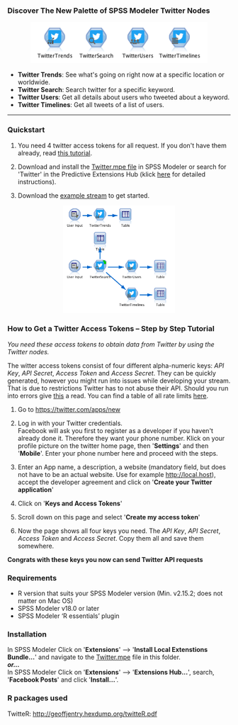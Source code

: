 ### Discover The New Palette of SPSS Modeler Twitter Nodes
<p align="center">
  <img src="img/Nodespalette.png"/ width=400px>
</p>

* **Twitter Trends**: See what's going on right now at a specific location or worldwide.
* **Twitter Search**: Search twitter for a specific keyword.
* **Twitter Users**: Get all details about users who tweeted about a keyword.
* **Twitter Timelines**: Get all tweets of a list of users.

---

### Quickstart

1. You need 4 twitter access tokens for all request. If you don't have them already, read [this tutorial](#how-to-get-a-twitter-access-tokens--step-by-step-tutorial).

2. Download and install the [Twitter.mpe file](Twitter.mpe) in SPSS Modeler or search for 'Twitter' in the Predictive Extensions Hub (klick [here](#installation) for detailed instructions).

3. Download the [example stream](example.str) to get started.
<p align="center">
  <img src="img/Stream.png"/ width=50%>
</p>

### How to Get a Twitter Access Tokens – Step by Step Tutorial

_You need these access tokens to obtain data from Twitter by using the Twitter nodes._

The witter access tokens consist of four different alpha-numeric keys: _API Key_, _API Secret_, _Access Token_ and _Access Secret_. They can be quickly generated, however you might run into issues while developing your stream. That is due to restrictions Twitter has to not abuse their API. Should you run into errors give [this](https://dev.twitter.com/overview/general/things-every-developer-should-know) a read. You can find a table of all rate limits [here](https://dev.twitter.com/rest/public/rate-limits).

1. Go to https://twitter.com/apps/new

2. Log in with your Twitter credentials.  
Facebook will ask you first to register as a developer if you haven't already done it. Therefore they want your phone number. Klick on your profile picture on the twitter home page, then '**Settings**' and then '**Mobile**'. Enter your phone number here and proceed with the steps.

3. Enter an App name, a description, a website (mandatory field, but does not have to be an actual website. Use for example http://local.host), accept the developer agreement and click on '**Create your Twitter application**'

4. Click on '**Keys and Access Tokens**'

5. Scroll down on this page and select '**Create my access token**'

6. Now the page shows all four keys you need. The _API Key_, _API Secret_, _Access Token_ and _Access Secret_. Copy them all and save them somewhere.

  **Congrats with these keys you now can send Twitter API requests**

### Requirements
* R version that suits your SPSS Modeler version (Min. v2.15.2; does not matter on Mac OS)
* SPSS Modeler v18.0 or later
* SPSS Modeler ‘R essentials’ plugin

### Installation
In SPSS Modeler Click on '**Extensions**' --> '**Install Local Extenstions Bundle...**' and navigate to the [Twitter.mpe](Twitter.mpe) file in this folder.  
**_or..._**  
In SPSS Modeler Click on '**Extensions**' --> '**Extensions Hub...**', search, '**Facebook Posts**' and click '**Install...**'.

### R packages used
TwitteR: http://geoffjentry.hexdump.org/twitteR.pdf
